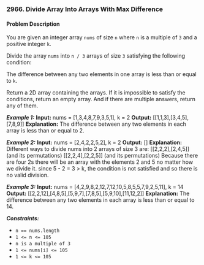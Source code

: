 ### 2966. Divide Array Into Arrays With Max Difference

#### Problem Description

You are given an integer array `nums` of size `n` where `n` is a multiple of `3` and a positive integer `k`.

Divide the array `nums` into `n / 3` arrays of size `3` satisfying the following condition:

The difference between any two elements in one array is less than or equal to `k`.

Return a 2D array containing the arrays. If it is impossible to satisfy the conditions, return an empty array. And if there are multiple answers, return any of them.

**_Example 1:_**
**Input:** nums = [1,3,4,8,7,9,3,5,1], k = 2
**Output:** [[1,1,3],[3,4,5],[7,8,9]]
**Explanation:**
The difference between any two elements in each array is less than or equal to 2.

**_Example 2:_**
**Input:** nums = [2,4,2,2,5,2], k = 2
**Output:** []
**Explanation:**
Different ways to divide nums into 2 arrays of size 3 are:
[[2,2,2],[2,4,5]] (and its permutations)
[[2,2,4],[2,2,5]] (and its permutations)
Because there are four 2s there will be an array with the elements 2 and 5 no matter how we divide it. since 5 - 2 = 3 > k, the condition is not satisfied and so there is no valid division.

**_Example 3:_**
**Input:** nums = [4,2,9,8,2,12,7,12,10,5,8,5,5,7,9,2,5,11], k = 14
**Output:** [[2,2,12],[4,8,5],[5,9,7],[7,8,5],[5,9,10],[11,12,2]]
**Explanation:**
The difference between any two elements in each array is less than or equal to 14.

**_Constraints:_**

- `n == nums.length`
- `1 <= n <= 105`
- `n is a multiple of 3`
- `1 <= nums[i] <= 105`
- `1 <= k <= 105`
